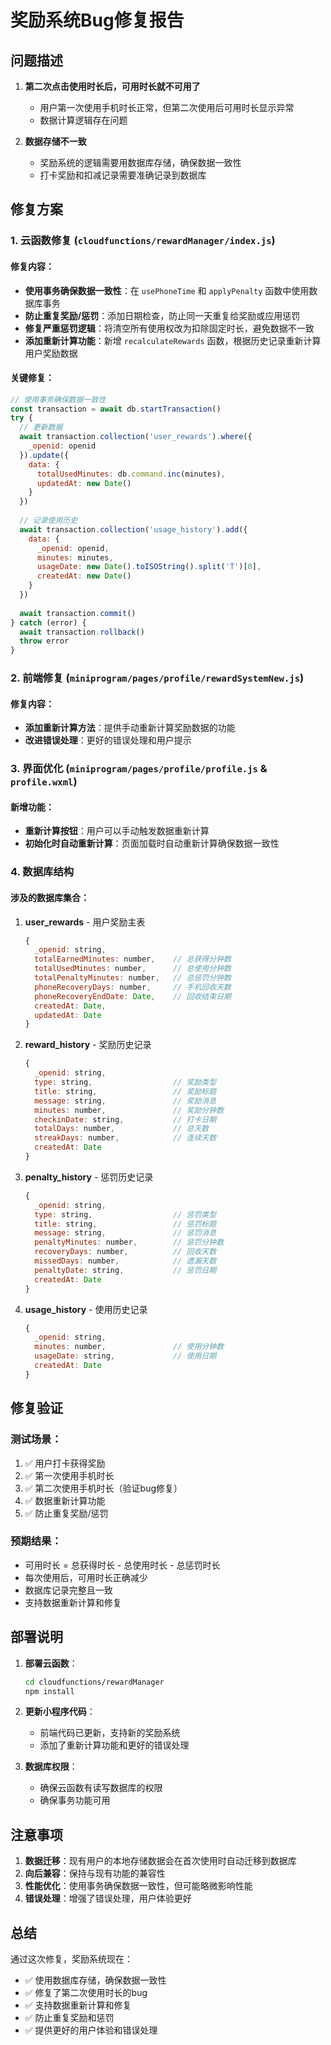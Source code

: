 # 奖励系统Bug修复报告

## 问题描述

1. **第二次点击使用时长后，可用时长就不可用了**
   - 用户第一次使用手机时长正常，但第二次使用后可用时长显示异常
   - 数据计算逻辑存在问题

2. **数据存储不一致**
   - 奖励系统的逻辑需要用数据库存储，确保数据一致性
   - 打卡奖励和扣减记录需要准确记录到数据库

## 修复方案

### 1. 云函数修复 (`cloudfunctions/rewardManager/index.js`)

#### 修复内容：
- **使用事务确保数据一致性**：在 `usePhoneTime` 和 `applyPenalty` 函数中使用数据库事务
- **防止重复奖励/惩罚**：添加日期检查，防止同一天重复给奖励或应用惩罚
- **修复严重惩罚逻辑**：将清空所有使用权改为扣除固定时长，避免数据不一致
- **添加重新计算功能**：新增 `recalculateRewards` 函数，根据历史记录重新计算用户奖励数据

#### 关键修复：
```javascript
// 使用事务确保数据一致性
const transaction = await db.startTransaction()
try {
  // 更新数据
  await transaction.collection('user_rewards').where({
    _openid: openid
  }).update({
    data: {
      totalUsedMinutes: db.command.inc(minutes),
      updatedAt: new Date()
    }
  })
  
  // 记录使用历史
  await transaction.collection('usage_history').add({
    data: {
      _openid: openid,
      minutes: minutes,
      usageDate: new Date().toISOString().split('T')[0],
      createdAt: new Date()
    }
  })
  
  await transaction.commit()
} catch (error) {
  await transaction.rollback()
  throw error
}
```

### 2. 前端修复 (`miniprogram/pages/profile/rewardSystemNew.js`)

#### 修复内容：
- **添加重新计算方法**：提供手动重新计算奖励数据的功能
- **改进错误处理**：更好的错误处理和用户提示

### 3. 界面优化 (`miniprogram/pages/profile/profile.js` & `profile.wxml`)

#### 新增功能：
- **重新计算按钮**：用户可以手动触发数据重新计算
- **初始化时自动重新计算**：页面加载时自动重新计算确保数据一致性

### 4. 数据库结构

#### 涉及的数据库集合：
1. **user_rewards** - 用户奖励主表
   ```javascript
   {
     _openid: string,
     totalEarnedMinutes: number,    // 总获得分钟数
     totalUsedMinutes: number,      // 总使用分钟数
     totalPenaltyMinutes: number,   // 总惩罚分钟数
     phoneRecoveryDays: number,     // 手机回收天数
     phoneRecoveryEndDate: Date,    // 回收结束日期
     createdAt: Date,
     updatedAt: Date
   }
   ```

2. **reward_history** - 奖励历史记录
   ```javascript
   {
     _openid: string,
     type: string,                  // 奖励类型
     title: string,                 // 奖励标题
     message: string,               // 奖励消息
     minutes: number,               // 奖励分钟数
     checkinDate: string,           // 打卡日期
     totalDays: number,             // 总天数
     streakDays: number,            // 连续天数
     createdAt: Date
   }
   ```

3. **penalty_history** - 惩罚历史记录
   ```javascript
   {
     _openid: string,
     type: string,                  // 惩罚类型
     title: string,                 // 惩罚标题
     message: string,               // 惩罚消息
     penaltyMinutes: number,        // 惩罚分钟数
     recoveryDays: number,          // 回收天数
     missedDays: number,            // 遗漏天数
     penaltyDate: string,           // 惩罚日期
     createdAt: Date
   }
   ```

4. **usage_history** - 使用历史记录
   ```javascript
   {
     _openid: string,
     minutes: number,               // 使用分钟数
     usageDate: string,             // 使用日期
     createdAt: Date
   }
   ```

## 修复验证

### 测试场景：
1. ✅ 用户打卡获得奖励
2. ✅ 第一次使用手机时长
3. ✅ 第二次使用手机时长（验证bug修复）
4. ✅ 数据重新计算功能
5. ✅ 防止重复奖励/惩罚

### 预期结果：
- 可用时长 = 总获得时长 - 总使用时长 - 总惩罚时长
- 每次使用后，可用时长正确减少
- 数据库记录完整且一致
- 支持数据重新计算和修复

## 部署说明

1. **部署云函数**：
   ```bash
   cd cloudfunctions/rewardManager
   npm install
   ```

2. **更新小程序代码**：
   - 前端代码已更新，支持新的奖励系统
   - 添加了重新计算功能和更好的错误处理

3. **数据库权限**：
   - 确保云函数有读写数据库的权限
   - 确保事务功能可用

## 注意事项

1. **数据迁移**：现有用户的本地存储数据会在首次使用时自动迁移到数据库
2. **向后兼容**：保持与现有功能的兼容性
3. **性能优化**：使用事务确保数据一致性，但可能略微影响性能
4. **错误处理**：增强了错误处理，用户体验更好

## 总结

通过这次修复，奖励系统现在：
- ✅ 使用数据库存储，确保数据一致性
- ✅ 修复了第二次使用时长的bug
- ✅ 支持数据重新计算和修复
- ✅ 防止重复奖励和惩罚
- ✅ 提供更好的用户体验和错误处理